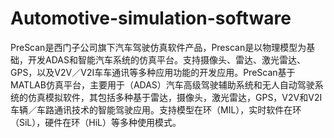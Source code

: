 # Automotive-simulation-software
PreScan是西门子公司旗下汽车驾驶仿真软件产品，Prescan是以物理模型为基础，开发ADAS和智能汽车系统的仿真平台。支持摄像头、雷达、激光雷达、GPS，以及V2V／V2I车车通讯等多种应用功能的开发应用。PreScan基于MATLAB仿真平台，主要用于（ADAS）汽车高级驾驶辅助系统和无人自动驾驶系统的仿真模拟软件，其包括多种基于雷达，摄像头，激光雷达，GPS，V2V和V2I车辆／车路通讯技术的智能驾驶应用。支持模型在环（MIL），实时软件在环（SiL），硬件在环（HiL）等多种使用模式。

